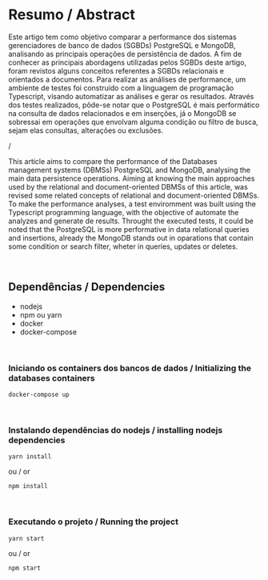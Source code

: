 # Resumo / Abstract

Este artigo tem como objetivo comparar a performance dos sistemas gerenciadores de banco de
dados (SGBDs) PostgreSQL e MongoDB, analisando as principais operações de persistência
de dados. A fim de conhecer as principais abordagens utilizadas pelos SGBDs deste artigo,
foram revistos alguns conceitos referentes a SGBDs relacionais e orientados a documentos.
Para realizar as análises de performance, um ambiente de testes foi construído com a linguagem
de programação Typescript, visando automatizar as análises e gerar os resultados. Através dos
testes realizados, pôde-se notar que o PostgreSQL é mais performático na consulta de dados
relacionados e em inserções, já o MongoDB se sobressai em operações que envolvam alguma
condição ou filtro de busca, sejam elas consultas, alterações ou exclusões.

/ 

This article aims to compare the performance of the Databases management systems (DBMSs)
PostgreSQL and MongoDB, analysing the main data persistence operations. Aiming at knowing
the main approaches used by the relational and document-oriented DBMSs of this article, was
revised some related concepts of relational and document-oriented DBMSs. To make the
performance analyses, a test enviromment was built using the Typescript programming language,
with the objective of automate the analyzes and generate de results. Throught the executed tests, it
could be noted that the PostgreSQL is more performative in data relational queries and insertions,
already the MongoDB stands out in oparations that contain some condition or search filter, wheter
in queries, updates or deletes.

<br>

## Dependências / Dependencies
- nodejs
- npm ou yarn
- docker
- docker-compose

<br>

### Iniciando os containers dos bancos de dados / Initializing the databases containers

``
docker-compose up
``

<br>

### Instalando dependências do nodejs / installing nodejs dependencies

``
yarn install
``

ou / or

``
npm install
``

<br>

### Executando o projeto / Running the project

``
yarn start
``

ou / or

``
npm start
``
